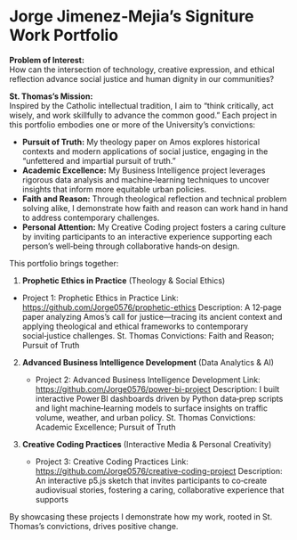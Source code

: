 # Jorge Jimenez‑Mejia’s Signiture Work Portfolio

**Problem of Interest:**  
How can the intersection of technology, creative expression, and ethical reflection advance social justice and human dignity in our communities?

**St. Thomas’s Mission:**  
Inspired by the Catholic intellectual tradition, I aim to “think critically, act wisely, and work skillfully to advance the common good.” Each project in this portfolio embodies one or more of the University’s convictions:

- **Pursuit of Truth:** My theology paper on Amos explores historical contexts and modern applications of social justice, engaging in the “unfettered and impartial pursuit of truth.”  
- **Academic Excellence:** My Business Intelligence project leverages rigorous data analysis and machine‑learning techniques to uncover insights that inform more equitable urban policies.  
- **Faith and Reason:** Through theological reflection and technical problem solving alike, I demonstrate how faith and reason can work hand in hand to address contemporary challenges.  
- **Personal Attention:** My Creative Coding project fosters a caring culture by inviting participants to an interactive experience supporting each person’s well‑being through collaborative hands‑on design.

This portfolio brings together:

1. **Prophetic Ethics in Practice** (Theology & Social Ethics)
  - Project 1: Prophetic Ethics in Practice
    Link: https://github.com/Jorge0576/prophetic-ethics
    Description: A 12‑page paper analyzing Amos’s call for justice—tracing its ancient context and applying theological and ethical frameworks to contemporary social‑justice challenges.
    St. Thomas Convictions: Faith and Reason; Pursuit of Truth

2. **Advanced Business Intelligence Development** (Data Analytics & AI)
   - Project 2: Advanced Business Intelligence Development
     Link: https://github.com/Jorge0576/power-bi-project
     Description: I built interactive Power BI dashboards driven by Python data‑prep scripts and light machine‑learning models to surface insights on traffic volume, weather, and urban policy.
     St. Thomas Convictions: Academic Excellence; Pursuit of Truth
     
3. **Creative Coding Practices** (Interactive Media & Personal Creativity)
   - Project 3: Creative Coding Practices
     Link: https://github.com/Jorge0576/creative-coding-project
     Description: An interactive p5.js sketch that invites participants to co‑create audiovisual stories, fostering a caring, collaborative experience that supports

By showcasing these projects I demonstrate how my work, rooted in St. Thomas’s convictions, drives positive change.

